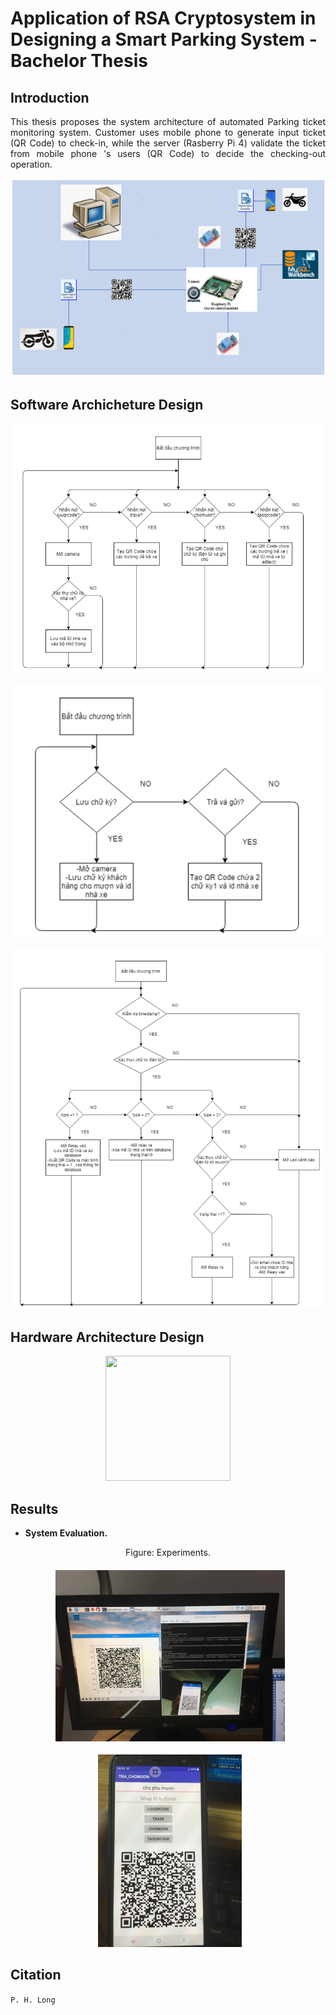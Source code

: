 # Application of RSA Cryptosystem in Designing a Smart Parking System - Bachelor Thesis


## Introduction

<p align="justify"> 
This thesis proposes the system architecture of automated Parking ticket monitoring system. Customer uses mobile phone to generate input ticket (QR Code) to check-in, while the server (Rasberry Pi 4) validate the ticket from mobile phone 's users (QR Code) to decide the checking-out operation.
</p>
<p align="center">
  <img src="System.png" />
</p>

## Software Archicheture Design

<p align="center">
  <img src="SW2.png" />
</p>

<p align="center">
  <img src="SW3.png" />
</p>

<p align="center">
  <img src="SW4.png" />
</p>

## Hardware Architecture Design

<p align="center">
  <img src="hardware3.png" width="200" height="200" />
</p>

## Results

- **System Evaluation.**
<div align=center>Figure: Experiments.</div>
<p align="center">
  <img src="system2.png" title="System Evaluation" />
</p>
<p align="center">
  <img src="system4.png" title="System Evaluation" />
</p>

## Citation
	
`P. H. Long`
